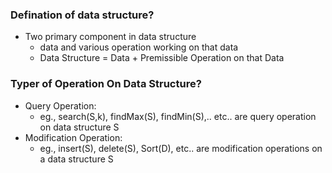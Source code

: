 ### Defination of data structure?

* Two primary component in data structure
    * data and various operation working on that data 
    * Data Structure = Data + Premissible Operation on that Data

### Typer of Operation On Data Structure?
* Query Operation:
    * eg., search(S,k), findMax(S), findMin(S),.. etc.. are query operation on data structure S
* Modification Operation: 
    * eg., insert(S), delete(S), Sort(D), etc.. are modification operations on a data structure S